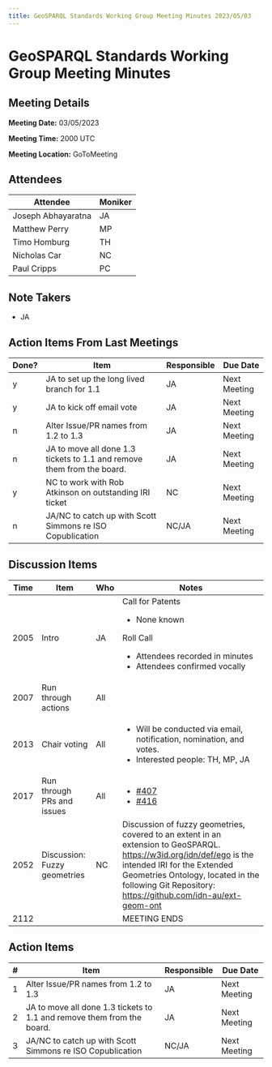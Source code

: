 ```yaml
---
title: GeoSPARQL Standards Working Group Meeting Minutes 2023/05/03
---
```

# GeoSPARQL Standards Working Group Meeting Minutes
## Meeting Details
**Meeting Date:** 03/05/2023

**Meeting Time:** 2000 UTC

**Meeting Location:** GoToMeeting  

## Attendees

| Attendee | Moniker |
| ---- | ---- |
| Joseph Abhayaratna | JA |
| Matthew Perry | MP |
| Timo Homburg | TH |
| Nicholas Car | NC |
| Paul Cripps | PC |


## Note Takers
- JA

## Action Items From Last Meetings

| Done? | Item | Responsible | Due Date |
| ---- | ---- | ---- | --- |
| y | JA to set up the long lived branch for 1.1 | JA | Next Meeting |
| y | JA to kick off email vote | JA | Next Meeting |
| n | Alter Issue/PR names from 1.2 to 1.3 | JA | Next Meeting |
| n | JA to move all done 1.3 tickets to 1.1 and remove them from the board. | JA | Next Meeting |
| y | NC to work with Rob Atkinson on outstanding IRI ticket | NC | Next Meeting |
| n | JA/NC to catch up with Scott Simmons re ISO Copublication | NC/JA | Next Meeting |

## Discussion Items

| Time | Item | Who | Notes |
| ---- | ---- | ---- | ---- |
| 2005 | Intro | JA | Call for Patents<ul><li>None known</li></ul>Roll Call<ul><li>Attendees recorded in minutes</li><li>Attendees confirmed vocally</li></ul> |
| 2007 | Run through actions | All | |
| 2013 | Chair voting | All | <ul><li>Will be conducted via email, notification, nomination, and votes.</li><li>Interested people: TH, MP, JA</li></ul> |
| 2017 | Run through PRs and issues | All | <ul><li>[#407](https://github.com/opengeospatial/ogc-geosparql/pull/407)</li><li>[#416](https://github.com/opengeospatial/ogc-geosparql/issues/416)</li></ul> |
| 2052 | Discussion: Fuzzy geometries | NC | Discussion of fuzzy geometries, covered to an extent in an extension to GeoSPARQL. https://w3id.org/idn/def/ego is the intended IRI for the Extended Geometries Ontology, located in the following Git Repository: https://github.com/idn-au/ext-geom-ont  |
| 2112 | | | MEETING ENDS |

## Action Items

| \# | Item | Responsible | Due Date |
| ---- | ---- | ---- | ---- |
| <span name="action_1">1</span> | Alter Issue/PR names from 1.2 to 1.3 | JA | Next Meeting |
| <span name="action_2">2</span> | JA to move all done 1.3 tickets to 1.1 and remove them from the board. | JA | Next Meeting |
| <span name="action_3">3</span> | JA/NC to catch up with Scott Simmons re ISO Copublication | NC/JA | Next Meeting |
